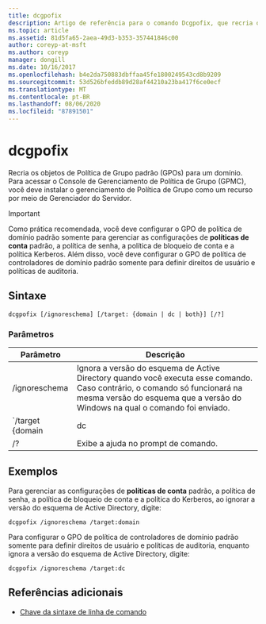 ```yaml
---
title: dcgpofix
description: Artigo de referência para o comando Dcgpofix, que recria os objetos de Política de Grupo padrão (GPOs) para um domínio.
ms.topic: article
ms.assetid: 81d5fa65-2aea-49d3-b353-357441846c00
author: coreyp-at-msft
ms.author: coreyp
manager: dongill
ms.date: 10/16/2017
ms.openlocfilehash: b4e2da750883dbffaa45fe1800249543cd8b9209
ms.sourcegitcommit: 53d526bfeddb89d28af44210a23ba417f6ce0ecf
ms.translationtype: MT
ms.contentlocale: pt-BR
ms.lasthandoff: 08/06/2020
ms.locfileid: "87891501"
---
```

# <a name="dcgpofix"></a>dcgpofix

Recria os objetos de Política de Grupo padrão (GPOs) para um domínio. Para acessar o Console de Gerenciamento de Política de Grupo (GPMC), você deve instalar o gerenciamento de Política de Grupo como um recurso por meio de Gerenciador do Servidor.

>[!IMPORTANT]
> Como prática recomendada, você deve configurar o GPO de política de domínio padrão somente para gerenciar as configurações de **políticas de conta** padrão, a política de senha, a política de bloqueio de conta e a política Kerberos. Além disso, você deve configurar o GPO de política de controladores de domínio padrão somente para definir direitos de usuário e políticas de auditoria.

## <a name="syntax"></a>Sintaxe

```
dcgpofix [/ignoreschema] [/target: {domain | dc | both}] [/?]
```

### <a name="parameters"></a>Parâmetros

| Parâmetro | Descrição |
| --------- | ----------- |
| /ignoreschema | Ignora a versão do esquema de Active Directory quando você executa esse comando. Caso contrário, o comando só funcionará na mesma versão do esquema que a versão do Windows na qual o comando foi enviado. |
| `/target {domain | dc | both` | Especifica se a política de domínio padrão deve ser direcionada, a política de controladores de domínio padrão ou ambos os tipos de políticas. |
| /? | Exibe a ajuda no prompt de comando. |

## <a name="examples"></a>Exemplos

Para gerenciar as configurações de **políticas de conta** padrão, a política de senha, a política de bloqueio de conta e a política do Kerberos, ao ignorar a versão do esquema de Active Directory, digite:

```
dcgpofix /ignoreschema /target:domain
```

Para configurar o GPO de política de controladores de domínio padrão somente para definir direitos de usuário e políticas de auditoria, enquanto ignora a versão do esquema de Active Directory, digite:

```
dcgpofix /ignoreschema /target:dc
```

## <a name="additional-references"></a>Referências adicionais

- [Chave da sintaxe de linha de comando](command-line-syntax-key.md)